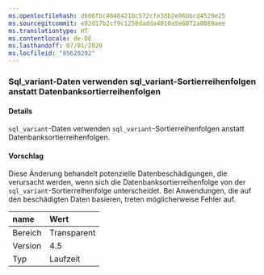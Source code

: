 ```yaml
---
ms.openlocfilehash: d606fbc4048421bc572cfe3db2e06bbcd4529e25
ms.sourcegitcommit: e02d17b2cf9c1258dadda4810a5e6072a0089aee
ms.translationtype: HT
ms.contentlocale: de-DE
ms.lasthandoff: 07/01/2020
ms.locfileid: "85620292"
---
```

### <a name="sql_variant-data-uses-sql_variant-collation-rather-than-database-collation"></a>Sql_variant-Daten verwenden sql_variant-Sortierreihenfolgen anstatt Datenbanksortierreihenfolgen

#### <a name="details"></a>Details

<code>sql_variant</code>-Daten verwenden <code>sql_variant</code>-Sortierreihenfolgen anstatt Datenbanksortierreihenfolgen.

#### <a name="suggestion"></a>Vorschlag

Diese Änderung behandelt potenzielle Datenbeschädigungen, die verursacht werden, wenn sich die Datenbanksortierreihenfolge von der <code>sql_variant</code>-Sortierreihenfolge unterscheidet. Bei Anwendungen, die auf den beschädigten Daten basieren, treten möglicherweise Fehler auf.

| name    | Wert       |
|:--------|:------------|
| Bereich   |Transparent|
|Version|4.5|
|Typ|Laufzeit|
